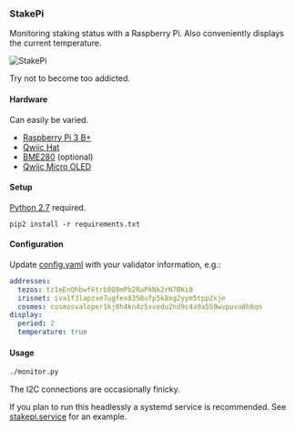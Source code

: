 ### StakePi

Monitoring staking status with a Raspberry Pi. Also conveniently displays the current temperature.

![StakePi](https://github.com/cryptiumlabs/stakepi/raw/master/stakepi.gif)

Try not to become too addicted.

#### Hardware

Can easily be varied.

- [Raspberry Pi 3 B+](https://www.sparkfun.com/products/14643)
- [Qwiic Hat](https://www.sparkfun.com/products/14459)
- [BME280](https://www.sparkfun.com/products/14348) (optional)
- [Qwiic Micro OLED](https://www.sparkfun.com/products/14532)

#### Setup

[Python 2.7](https://www.python.org/) required.

```
pip2 install -r requirements.txt
```

#### Configuration

Update [config.yaml](config.yaml) with your validator information, e.g.:

```yaml
addresses:
  tezos: tz1eEnQhbwf6trb8Q8mPb2RaPkNk2rN7BKi8
  irisnet: iva1f3lapzxe7ugfex8358ufp5k8xg2yym5tpp2xje
  cosmos: cosmosvaloper1kj0h4kn4z5xvedu2nd9c4a9a559wvpuvu0h6qn
display:
  period: 2
  temperature: true
```

#### Usage

```bash
./monitor.py
```

The I2C connections are occasionally finicky.

If you plan to run this headlessly a systemd service is recommended. See [stakepi.service](stakepi.service) for an example.
